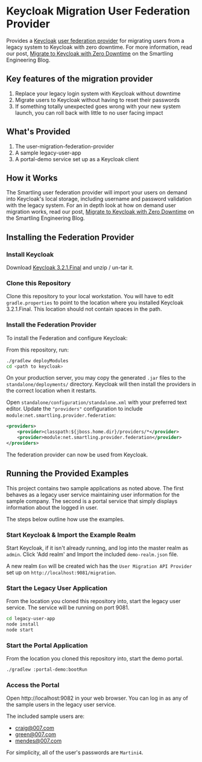 # Keycloak Migration User Federation Provider
  
Provides a [Keycloak][0] [user federation provider][1] for migrating users
from a legacy system to Keycloak with zero downtime. For more information,
read our post, [Migrate to Keycloak with Zero Downtime][3] on the Smartling Engineering Blog.

## Key features of the migration provider

1. Replace your legacy login system with Keycloak without downtime
2. Migrate users to Keycloak without having to reset their passwords
3. If something totally unexpected goes wrong with your new system launch, you can
roll back with little to no user facing impact

## What's Provided

1. The user-migration-federation-provider
2. A sample legacy-user-app
3. A portal-demo service set up as a Keycloak client 

## How it Works

The Smartling user federation provider will import your users on demand into Keycloak's
local storage, including username and password validation with the legacy system.
For an in depth look at how on demand user migration works, read our post,
[Migrate to Keycloak with Zero Downtime][3] on the Smartling Engineering Blog.

## Installing the Federation Provider

### Install Keycloak

Download [Keycloak 3.2.1.Final][2] and unzip / un-tar it. 

### Clone this Repository

Clone this repository to your local workstation. You will have to edit `gradle.properties`
to point to the location where you installed Keycloak 3.2.1.Final. This location should
not contain spaces in the path.
 
### Install the Federation Provider

To install the Federation and configure Keycloak: 

From this repository, run:

``` bash
./gradlew deployModules
cd <path to keycloak>
```

On your production server, you may copy the generated `.jar` files to the `standalone/deployments/` directory.
Keycloak will then install the providers in the correct location when it restarts.

Open `standalone/configuration/standalone.xml` with your preferred text editor.
Update the `"providers"` configuration to include `module:net.smartling.provider.federation`:

``` xml
<providers>
    <provider>classpath:${jboss.home.dir}/providers/*</provider>
    <provider>module:net.smartling.provider.federation</provider>
</providers>
```

The federation provider can now be used from Keycloak.

## Running the Provided Examples

This project contains two sample applications as noted above. The first behaves as a legacy
user service maintaining user information for the sample company. The second is a portal
service that simply displays information about the logged in user.
 
The steps below outline how use the examples.

### Start Keycloak & Import the Example Realm

Start Keycloak, if it isn't already running, and log into the master realm as `admin`.
Click 'Add realm' and Import the included `demo-realm.json` file.

A new realm `Eon` will be created wich has the `User Migration API Provider`
set up on `http://localhost:9081/migration`.
 
### Start the Legacy User Application

From the location you cloned this repository into, start the legacy user service.
The service will be running on port 9081.

``` bash
cd legacy-user-app
node install
node start
```

### Start the Portal Application

From the location you cloned this repository into, start the demo portal.

``` bash
./gradlew :portal-demo:bootRun
```

### Access the Portal

Open http://localhost:9082 in your web browser. You can log in as any of the sample users
in the legacy user service.

The included sample users are:

* craig@007.com
* green@007.com
* mendes@007.com

For simplicity, all of the user's passwords are `Martini4`.

[0]: http://keycloak.jboss.org/
[1]: http://www.keycloak.org/docs/3.3/server_admin/topics/user-federation.html
[2]: https://downloads.jboss.org/keycloak/3.2.1.Final/keycloak-3.2.1.Final.tar.gz
[3]: http://tech.smartling.com/migrate-to-keycloak-with-zero-downtime/
